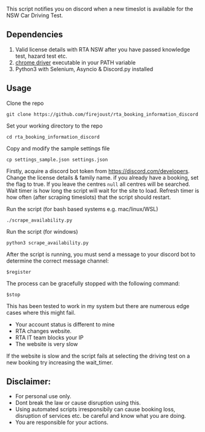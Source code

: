 This script notifies you on discord when a new timeslot is available for the NSW Car Driving Test.

## Dependencies

 1. Valid license details with RTA NSW after you have passed knowledge test, hazard test etc.
 2. [chrome driver](https://sites.google.com/chromium.org/driver/) executable in your PATH variable
 3. Python3 with Selenium, Asyncio & Discord.py installed

## Usage

Clone the repo
```
git clone https://github.com/firejoust/rta_booking_information_discord
```

Set your working directory to the repo
```
cd rta_booking_information_discord
```

Copy and modify the sample settings file
```
cp settings_sample.json settings.json
```

Firstly, acquire a discord bot token from https://discord.com/developers. Change the license details & family name. if you already have a booking, set the flag to true. If you leave the centres `null` all centres will be
searched. Wait timer is how long the script will wait for the site to load. Refresh timer is how often (after scraping timeslots) that the script should restart.

Run the script (for bash based systems e.g. mac/linux/WSL)
```
./scrape_availability.py
```

Run the script (for windows) 
```
python3 scrape_availability.py
```
After the script is running, you must send a message to your discord bot to determine the correct message channel:
```
$register
```
The process can be gracefully stopped with the following command:
```
$stop
```

This has been tested to work in my system but there are numerous edge cases 
where this might fail.
 - Your account status is different to mine
 - RTA changes website.
 - RTA IT team blocks your IP
 - The website is very slow

If the website is slow and the script fails at selecting the driving test on a new booking
try increasing the wait_timer.

## Disclaimer:

 - For personal use only. 
 - Dont break the law or cause disruption using this.
 - Using automated scripts irresponsibily can cause booking loss, disruption of services etc. be careful and know what you are doing.
 - You are responsible for your actions.
